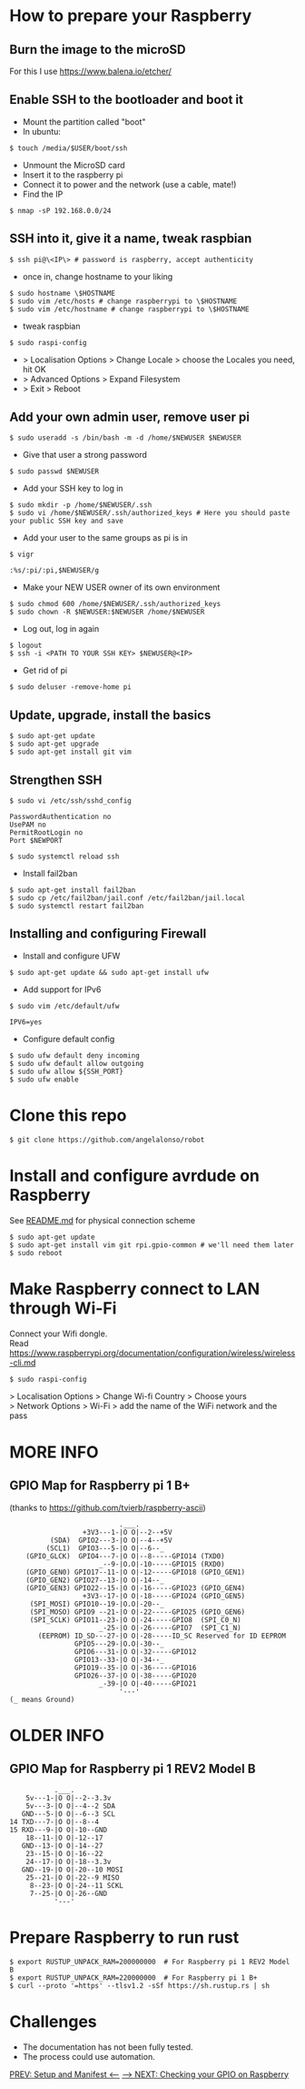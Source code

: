 # How to prepare your Raspberry 

## Burn the image to the microSD
For this I use https://www.balena.io/etcher/

## Enable SSH to the bootloader and boot it
- Mount the partition called "boot"  
- In ubuntu:  
```
$ touch /media/$USER/boot/ssh  
```
- Unmount the MicroSD card  
- Insert it to the raspberry pi  
- Connect it to power and the network (use a cable, mate!)  
- Find the IP  
```
$ nmap -sP 192.168.0.0/24  
```

## SSH into it, give it a name, tweak raspbian
```
$ ssh pi@\<IP\> # password is raspberry, accept authenticity
```
- once in, change hostname to your liking  
```
$ sudo hostname \$HOSTNAME  
$ sudo vim /etc/hosts # change raspberrypi to \$HOSTNAME  
$ sudo vim /etc/hostname # change raspberrypi to \$HOSTNAME  
```
- tweak raspbian  
```
$ sudo raspi-config  
```
- \> Localisation Options > Change Locale > choose the Locales you need, hit OK  
- \> Advanced Options > Expand Filesystem  
- \> Exit > Reboot  

## Add your own admin user, remove user pi
```
$ sudo useradd -s /bin/bash -m -d /home/$NEWUSER $NEWUSER
```
- Give that user a strong password  
```
$ sudo passwd $NEWUSER
```
- Add your SSH key to log in  
```
$ sudo mkdir -p /home/$NEWUSER/.ssh  
$ sudo vi /home/$NEWUSER/.ssh/authorized_keys # Here you should paste your public SSH key and save
```
- Add your user to the same groups as pi is in  
```
$ vigr
```
```
:%s/:pi/:pi,$NEWUSER/g
```
- Make your NEW USER owner of its own environment  
```
$ sudo chmod 600 /home/$NEWUSER/.ssh/authorized_keys  
$ sudo chown -R $NEWUSER:$NEWUSER /home/$NEWUSER 
```
- Log out, log in again
```
$ logout  
$ ssh -i <PATH TO YOUR SSH KEY> $NEWUSER@<IP>  
```
- Get rid of pi  
```
$ sudo deluser -remove-home pi  
```
  
## Update, upgrade, install the basics
```
$ sudo apt-get update  
$ sudo apt-get upgrade  
$ sudo apt-get install git vim  
```
  
## Strengthen SSH
```
$ sudo vi /etc/ssh/sshd_config   
```
```ChallengeResponseAuthentication no
PasswordAuthentication no  
UsePAM no  
PermitRootLogin no  
Port $NEWPORT  
```
```
$ sudo systemctl reload ssh  
```
- Install fail2ban  
```
$ sudo apt-get install fail2ban  
$ sudo cp /etc/fail2ban/jail.conf /etc/fail2ban/jail.local  
$ sudo systemctl restart fail2ban  
```

## Installing and configuring Firewall
- Install and configure UFW  
```
$ sudo apt-get update && sudo apt-get install ufw  
```
- Add support for IPv6  
```
$ sudo vim /etc/default/ufw    
```
```
IPV6=yes  
```  
- Configure default config  
```
$ sudo ufw default deny incoming  
$ sudo ufw default allow outgoing  
$ sudo ufw allow ${SSH_PORT}  
$ sudo ufw enable  
```

# Clone this repo
```
$ git clone https://github.com/angelalonso/robot
```

# Install and configure avrdude on Raspberry 
See [README.md](README.md) for physical connection scheme

```
$ sudo apt-get update  
$ sudo apt-get install vim git rpi.gpio-common # we'll need them later
$ sudo reboot
```

# Make Raspberry connect to LAN through Wi-Fi
Connect your Wifi dongle.  
Read https://www.raspberrypi.org/documentation/configuration/wireless/wireless-cli.md  
```
$ sudo raspi-config  
```
\> Localisation Options > Change Wi-fi Country > Choose yours  
\> Network Options > Wi-Fi > add the name of the WiFi network and the pass  

# MORE INFO
## GPIO Map for Raspberry pi 1 B+ 
(thanks to https://github.com/tvierb/raspberry-ascii)
```
                           .___.              
                  +3V3---1-|O O|--2--+5V
          (SDA)  GPIO2---3-|O O|--4--+5V
         (SCL1)  GPIO3---5-|O O|--6--_
    (GPIO_GLCK)  GPIO4---7-|O O|--8-----GPIO14 (TXD0)
                      _--9-|O.O|-10-----GPIO15 (RXD0)
    (GPIO_GEN0) GPIO17--11-|O O|-12-----GPIO18 (GPIO_GEN1)
    (GPIO_GEN2) GPIO27--13-|O O|-14--_
    (GPIO_GEN3) GPIO22--15-|O O|-16-----GPIO23 (GPIO_GEN4)
                  +3V3--17-|O O|-18-----GPIO24 (GPIO_GEN5)
     (SPI_MOSI) GPIO10--19-|O.O|-20--_
     (SPI_MOSO) GPIO9 --21-|O O|-22-----GPIO25 (GPIO_GEN6)
     (SPI_SCLK) GPIO11--23-|O O|-24-----GPIO8  (SPI_C0_N)
                      _-25-|O O|-26-----GPIO7  (SPI_C1_N)
       (EEPROM) ID_SD---27-|O O|-28-----ID_SC Reserved for ID EEPROM
                GPIO5---29-|O.O|-30--_
                GPIO6---31-|O O|-32-----GPIO12
                GPIO13--33-|O O|-34--_
                GPIO19--35-|O O|-36-----GPIO16
                GPIO26--37-|O O|-38-----GPIO20
                      _-39-|O O|-40-----GPIO21
                           '---'
(_ means Ground)
```

# OLDER INFO
## GPIO Map for Raspberry pi 1 REV2 Model B 

```
           .___.              
    5v---1-|O O|--2--3.3v  
    5v---3-|O O|--4--2 SDA  
   GND---5-|O O|--6--3 SCL  
14 TXD---7-|O O|--8--4  
15 RXD---9-|O O|-10--GND  
    18--11-|O O|-12--17  
   GND--13-|O O|-14--27  
    23--15-|O O|-16--22  
    24--17-|O O|-18--3.3v  
   GND--19-|O O|-20--10 MOSI  
    25--21-|O O|-22--9 MISO  
     8--23-|O O|-24--11 SCKL  
     7--25-|O O|-26--GND  
           '---'

```

# Prepare Raspberry to run rust
```
$ export RUSTUP_UNPACK_RAM=200000000  # For Raspberry pi 1 REV2 Model B
$ export RUSTUP_UNPACK_RAM=220000000  # For Raspberry pi 1 B+
$ curl --proto '=https' --tlsv1.2 -sSf https://sh.rustup.rs | sh  
```

# Challenges
- The documentation has not been fully tested.
- The process could use automation.

[PREV: Setup and Manifest <--](001_Setup.md) [--> NEXT: Checking your GPIO on Raspberry](003_GPIO.md)
